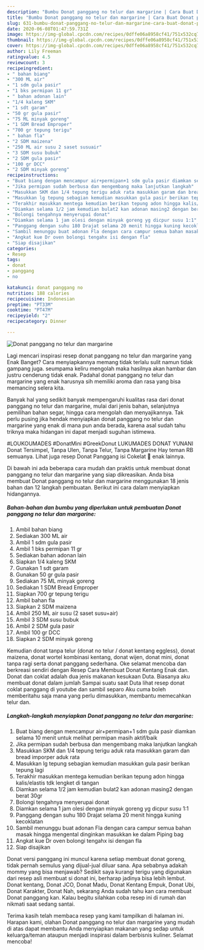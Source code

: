 ```yaml
---
description: "Bumbu Donat panggang no telur dan margarine | Cara Buat Donat panggang no telur dan margarine Yang Bikin Ngiler"
title: "Bumbu Donat panggang no telur dan margarine | Cara Buat Donat panggang no telur dan margarine Yang Bikin Ngiler"
slug: 631-bumbu-donat-panggang-no-telur-dan-margarine-cara-buat-donat-panggang-no-telur-dan-margarine-yang-bikin-ngiler
date: 2020-06-08T01:47:59.731Z
image: https://img-global.cpcdn.com/recipes/0dffe06a8958cf41/751x532cq70/donat-panggang-no-telur-dan-margarine-foto-resep-utama.jpg
thumbnail: https://img-global.cpcdn.com/recipes/0dffe06a8958cf41/751x532cq70/donat-panggang-no-telur-dan-margarine-foto-resep-utama.jpg
cover: https://img-global.cpcdn.com/recipes/0dffe06a8958cf41/751x532cq70/donat-panggang-no-telur-dan-margarine-foto-resep-utama.jpg
author: Lily Freeman
ratingvalue: 4.5
reviewcount: 3
recipeingredient:
- " bahan biang"
- "300 ML air"
- "1 sdm gula pasir"
- "1 bks permipan 11 gr"
- " bahan adonan lain"
- "1/4 kaleng SKM"
- "1 sdt garam"
- "50 gr gula pasir"
- "75 ML minyak goreng"
- "1 SDM Bread Emproper"
- "700 gr tepung terigu"
- " bahan fla"
- "2 SDM maizena"
- "250 ML air susu 2 saset susuair"
- "3 SDM susu bubuk"
- "2 SDM gula pasir"
- "100 gr DCC"
- "2 SDM minyak goreng"
recipeinstructions:
- "Buat biang dengan mencampur air+permipan+1 sdm gula pasir diamkan selama 10 menit untuk melihat permipan masih aktif/baik"
- "Jika permipan sudah berbusa dan mengembang maka lanjutkan langkah"
- "Masukkan SKM dan 1/4 tepung terigu aduk rata masukkan garam dan bread imporper aduk rata"
- "Masukkan lg tepung sebagian kemudian masukkan gula pasir berikan tepung lagi"
- "Terakhir masukkan mentega kemudian berikan tepung adon hingga kalis/elastis tdk lengket di tangan"
- "Diamkan selama 1/2 jam kemudian bulat2 kan adonan masing2 dengan berat 30gr"
- "Bolongi tengahnya menyerupai donat"
- "Diamkan selama 1 jam olesi dengan minyak goreng yg dicpur susu 1:1"
- "Panggang dengan suhu 180 Drajat selama 20 menit hingga kuning kecoklatan"
- "Sambil menunggu buat adonan Fla dengan cara campur semua bahan masak hingga mengental dinginkan masukkan ke dalam Piping bag"
- "Angkat kue Dr oven bolongi tengahx isi dengan fla"
- "Siap disajikan"
categories:
- Resep
tags:
- donat
- panggang
- no

katakunci: donat panggang no 
nutrition: 188 calories
recipecuisine: Indonesian
preptime: "PT33M"
cooktime: "PT47M"
recipeyield: "2"
recipecategory: Dinner

---
```



![Donat panggang no telur dan margarine](https://img-global.cpcdn.com/recipes/0dffe06a8958cf41/751x532cq70/donat-panggang-no-telur-dan-margarine-foto-resep-utama.jpg)

Lagi mencari inspirasi resep donat panggang no telur dan margarine yang Enak Banget? Cara menyiapkannya memang tidak terlalu sulit namun tidak gampang juga. seumpama keliru mengolah maka hasilnya akan hambar dan justru cenderung tidak enak. Padahal donat panggang no telur dan margarine yang enak harusnya sih memiliki aroma dan rasa yang bisa memancing selera kita.

Banyak hal yang sedikit banyak mempengaruhi kualitas rasa dari donat panggang no telur dan margarine, mulai dari jenis bahan, selanjutnya pemilihan bahan segar, hingga cara mengolah dan menyajikannya. Tak perlu pusing jika hendak menyiapkan donat panggang no telur dan margarine yang enak di mana pun anda berada, karena asal sudah tahu triknya maka hidangan ini dapat menjadi suguhan istimewa.

#LOUKOUMADES #DonatMini #GreekDonut LUKUMADES DONAT YUNANI Donat Tersimpel, Tanpa Ulen, Tanpa Telur, Tanpa Margarine Hay teman RB semuanya. Lihat juga resep Donat Panggang isi Cokelat 🍩 enak lainnya.


Di bawah ini ada beberapa cara mudah dan praktis untuk membuat donat panggang no telur dan margarine yang siap dikreasikan. Anda bisa membuat Donat panggang no telur dan margarine menggunakan 18 jenis bahan dan 12 langkah pembuatan. Berikut ini cara dalam menyiapkan hidangannya.

<!--inarticleads1-->

##### Bahan-bahan dan bumbu yang diperlukan untuk pembuatan Donat panggang no telur dan margarine:

1. Ambil  bahan biang
1. Sediakan 300 ML air
1. Ambil 1 sdm gula pasir
1. Ambil 1 bks permipan 11 gr
1. Sediakan  bahan adonan lain
1. Siapkan 1/4 kaleng SKM
1. Gunakan 1 sdt garam
1. Gunakan 50 gr gula pasir
1. Sediakan 75 ML minyak goreng
1. Sediakan 1 SDM Bread Emproper
1. Siapkan 700 gr tepung terigu
1. Ambil  bahan fla
1. Siapkan 2 SDM maizena
1. Ambil 250 ML air susu (2 saset susu+air)
1. Ambil 3 SDM susu bubuk
1. Ambil 2 SDM gula pasir
1. Ambil 100 gr DCC
1. Siapkan 2 SDM minyak goreng


Kemudian donat tanpa telur (donat no telur / donat kentang eggless), donat maizena, donat wortel kombinasi kentang, donat wijen, donat mini, donat tanpa ragi serta donat panggang sederhana. Oke selamat mencoba dan berkreasi sendiri dengan Resep Cara Membuat Donat Kentang Enak dan. Donat dan coklat adalah dua jenis makanan kesukaan Duta. Biasanya aku membuat donat dalam jumlah Sampai suatu saat Duta lihat resep donat coklat panggang di youtube dan sambil separo Aku cuma boleh memberitahu saja mana yang perlu dimasukkan, membantu memecahkan telur dan. 

<!--inarticleads2-->

##### Langkah-langkah menyiapkan Donat panggang no telur dan margarine:

1. Buat biang dengan mencampur air+permipan+1 sdm gula pasir diamkan selama 10 menit untuk melihat permipan masih aktif/baik
1. Jika permipan sudah berbusa dan mengembang maka lanjutkan langkah
1. Masukkan SKM dan 1/4 tepung terigu aduk rata masukkan garam dan bread imporper aduk rata
1. Masukkan lg tepung sebagian kemudian masukkan gula pasir berikan tepung lagi
1. Terakhir masukkan mentega kemudian berikan tepung adon hingga kalis/elastis tdk lengket di tangan
1. Diamkan selama 1/2 jam kemudian bulat2 kan adonan masing2 dengan berat 30gr
1. Bolongi tengahnya menyerupai donat
1. Diamkan selama 1 jam olesi dengan minyak goreng yg dicpur susu 1:1
1. Panggang dengan suhu 180 Drajat selama 20 menit hingga kuning kecoklatan
1. Sambil menunggu buat adonan Fla dengan cara campur semua bahan masak hingga mengental dinginkan masukkan ke dalam Piping bag
1. Angkat kue Dr oven bolongi tengahx isi dengan fla
1. Siap disajikan


Donat versi panggang ini muncul karena setiap membuat donat goreng, tidak pernah semulus yang dijual-jual diluar sana. Apa sebabnya adakah mommy yang bisa menjawab? Sedikit saya kurangi terigu yang digunakan dari resep asli membuat si donat ini, berharap jadinya bisa lebih lembut. Donat kentang, Donat JCO, Donat Madu, Donat Kentang Empuk, Donat Ubi, Donat Karakter, Donat Nah, sekarang Anda sudah tahu kan cara membuat Donat panggang kan. Kalau begitu silahkan coba resep ini di rumah dan nikmati saat sedang santai. 

Terima kasih telah membaca resep yang kami tampilkan di halaman ini. Harapan kami, olahan Donat panggang no telur dan margarine yang mudah di atas dapat membantu Anda menyiapkan makanan yang sedap untuk keluarga/teman ataupun menjadi inspirasi dalam berbisnis kuliner. Selamat mencoba!

